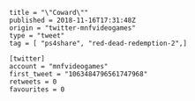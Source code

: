 ```
title = "\"Coward\""
published = 2018-11-16T17:31:48Z
origin = "twitter-mnfvideogames"
type = "tweet"
tag = [ "ps4share", "red-dead-redemption-2",]

[twitter]
account = "mnfvideogames"
first_tweet = "1063484796561747968"
retweets = 0
favourites = 0
```

<p class='image'><img src='https://mnf.m17s.net/2018/11/16/DsJByNmWsAEtBL-.jpg' alt=''></p>

